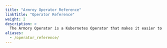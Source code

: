 ```yaml
---
title: "Armroy Operator Reference"
linkTitle: "Operator Reference"
weight: 2
description: >
  The Armory Operator is a Kubernetes Operator that makes it easier to install, deploy, and upgrade any version of Armory. This section describes the fields in `SpinnakerService` CRD and example manifests.
aliases:
  - /operator_reference/
---
```


